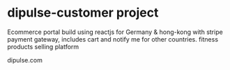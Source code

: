 # dipulse-customer project

Ecommerce portal build using reactjs for Germany & hong-kong with stripe payment gateway, includes cart and notify me for other countries.
fitness products selling platform

dipulse.com

